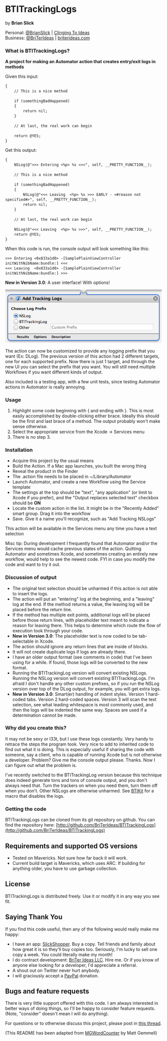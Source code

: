 # BTITrackingLogs
by **Brian Slick**

Personal: [@BrianSlick](http://twitter.com/BrianSlick) | [Clinging To Ideas](http://clingingtoideas.blogspot.com)  
Business: [@BriTerIdeas](http://twitter.com/BriTerIdeas) | [briterideas.com](http://briterideas.com)


### What is BTITrackingLogs?

**A project for making an Automator action that creates entry/exit logs in methods**

Given this input:

```
{
    // This is a nice method
         
    if (somethingBadHappened)
    {
        return nil;
    }
         
    // At last, the real work can begin
         
    return @YES;
}
```

Get this output:

```
{
    NSLog(@">>> Entering <%p> %s <<<", self, __PRETTY_FUNCTION__);

    // This is a nice method
         
    if (somethingBadHappened)
    {
        NSLog(@"<<< Leaving  <%p> %s >>> EARLY - <#reason not specified#>", self, __PRETTY_FUNCTION__);
        return nil;
    }
         
    // At last, the real work can begin
         
    NSLog(@"<<< Leaving  <%p> %s >>>", self, __PRETTY_FUNCTION__);
    return @YES;
}
```

When this code is run, the console output will look something like this:

```
>>> Entering <0x833a1d0> -[SamplePlainViewController initWithNibName:bundle:] <<<
<<< Leaving  <0x833a1d0> -[SamplePlainViewController initWithNibName:bundle:] >>>
```

**New in Version 3.0**: A user interface! With options!

![Screenshot](action_screenshot.png)

The action can now be customized to provide any logging prefix that you want (Ex: DLog). The previous version of this action had 2 different targets, one for each supported prefix. Now there is just 1 target, and through the new UI you can select the prefix that you want. You will still need multiple Workflows if you want different kinds of output.

Also included is a testing app, with a few unit tests, since testing Automator actions in Automator is really annoying.


### Usage

1. Highlight some code beginning with { and ending with }. This is most easily accomplished by double-clicking either brace. Ideally this should be the first and last brace of a method. The output probably won't make sense otherwise.
2. Select the appropriate service from the Xcode -> Services menu
3. There is no step 3.


### Installation

- Acquire this project by the usual means
- Build the Action.  If a Mac app launches, you built the wrong thing
- Reveal the product in the Finder
- The .action file needs to be placed in ~/Library/Automator
- Launch Automator, and create a new Workflow using the Service template
- The settings at the top should be "text", "any application" (or limit to Xcode if you prefer), and the "Output replaces selected text" checkbox should be **ON**
- Locate the custom action in the list. It might be in the "Recently Added" smart group.  Drag it into the workflow
- Save. Give it a name you'll recognize, such as "Add Tracking NSLogs"

This action will be available in the Services menu any time you have a text selection

Misc tip: During development I frequently found that Automator and/or the Services menu would cache previous states of the action.  Quitting Automator and sometimes Xcode, and sometimes creating an entirely new workflow, would help to see the newest code. FYI in case you modify the code and want to try it out.


### Discussion of output


- The original text selection should be unharmed if this action is not able to insert the logs.
- The action will put an "entering" log at the beginning, and a "leaving" log at the end. If the method returns a value, the leaving log will be placed before the return line.
- If the method has multiple exit points, additional logs will be placed before those return lines, with placeholder text meant to indicate a reason for leaving there. This helps to determine which route the flow of execution took through your code.
- **New in Version 3.0**: The placeholder text is now coded to be tab-selectable in Xcode.
- The action should ignore any return lines that are inside of blocks.
- It will not create duplicate logs if logs are already there.
- I have an older output format (see comments in code) that I've been using for a while. If found, those logs will be converted to the new format.
- Running the BTITrackingLog version will convert existing NSLogs.  Running the NSLog version will convert existing BTITrackingLogs. I'm afraid I don't handle any other custom prefixes, so if you run the NSLog version over top of the DLog output, for example, you will get extra logs.
- **New in Version 3.0**: Smart(er) handling of indent styles. Version 1 hard-coded tabs. Version 2 hard-coded spaces. Version 3 will scan the text selection, see what leading whitespace is most commonly used, and then the logs will be indented the same way. Spaces are used if a determination cannot be made.


### Why did you create this?

It may not be sexy or l33t, but I use these logs constantly. Very handy to retrace the steps the program took. Very nice to add to inherited code to find out what it is doing. This is especially useful if sharing the code with someone, say a client, who is capable of running Xcode but is not otherwise a developer. Problem? Give me the console output please. Thanks. Now I can figure out what the problem is.

I've recently switched to the BTITrackingLog version because this technique does indeed generate tons and tons of console output, and you don't always need that. Turn the trackers on when you need them, turn them off when you don't. Other NSLogs are otherwise unharmed.  See [BTIKit](https://github.com/BriTerIdeas/BTIKit) for a macro that disables the logs.


### Getting the code

BTITrackingLogs can be cloned from its git repository on github. You can find the repository here: [http://github.com/BriTerIdeas/BTITrackingLogs](http://github.com/BriTerIdeas/BTITrackingLogs)


## Requirements and supported OS versions

- Tested on Mavericks.  Not sure how far back it will work.
- Current build target is Mavericks, which uses ARC.  If building for anything older, you have to use garbage collection.


## License

BTITrackingLogs is distributed freely.  Use it or modify it in any way you see fit.


## Saying Thank You

If you find this code useful, then any of the following would really make me happy:

- I have an app: [SlickShopper](https://itunes.apple.com/us/app/slickshopper-2/id434077651?mt=8). Buy a copy. Tell friends and family about how great it is so they'll buy copies too.  Seriously, I'm lucky to sell one copy a week.  You could literally make my month!
- I do contract development: [BriTer Ideas LLC](http://www.briterideas.com/services.shtml). Hire me. Or if you know of anyone else looking for a developer, I'd appreciate a referral.
- A shout out on Twitter never hurt anybody.
- I will graciously accept a [PayPal](http://bit.ly/AW4Cc) donation.


## Bugs and feature requests

There is very little support offered with this code.  I am always interested in better ways of doing things, so I'll be happy to consider feature requests.  (Note, "consider" doesn't mean I will do anything).

For questions or to otherwise discuss this project, please post in [this thread](http://iphonedevsdk.com/forum/open-source-code/118428-btitrackinglogs.html).

(This README has been adapted from [MGWordCounter](https://github.com/mattgemmell/MGWordCounter) by Matt Gemmell)
